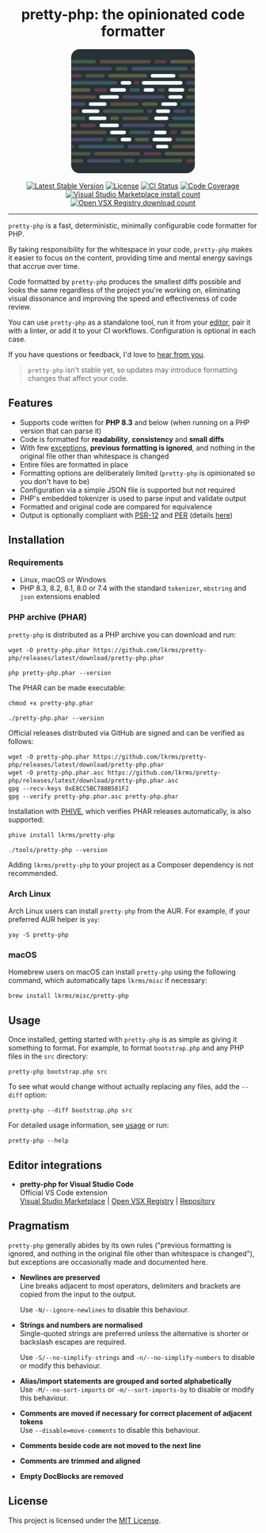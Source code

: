 <h1 align="center">pretty-php: the opinionated code formatter</h1>

<p align="center">
  <a href="https://github.com/lkrms/pretty-php">
    <img src="https://github.com/lkrms/pretty-php/raw/main/images/logo-600x600-rounded.png" alt="pretty-php logo" width="250">
  </a>
<p>

<p align="center">
  <a href="https://packagist.org/packages/lkrms/pretty-php"><img src="https://poser.pugx.org/lkrms/pretty-php/v" alt="Latest Stable Version" /></a>
  <a href="https://packagist.org/packages/lkrms/pretty-php"><img src="https://poser.pugx.org/lkrms/pretty-php/license" alt="License" /></a>
  <a href="https://github.com/lkrms/pretty-php/actions"><img src="https://github.com/lkrms/pretty-php/actions/workflows/ci.yml/badge.svg" alt="CI Status" /></a>
  <a href="https://codecov.io/gh/lkrms/pretty-php"><img src="https://codecov.io/gh/lkrms/pretty-php/graph/badge.svg?token=W0KVZU718K" alt="Code Coverage" /></a>
  <a href="https://marketplace.visualstudio.com/items?itemName=lkrms.pretty-php"><img src="https://img.shields.io/visual-studio-marketplace/i/lkrms.pretty-php?label=Marketplace%20installs&color=%230066b8" alt="Visual Studio Marketplace install count" /></a>
  <a href="https://open-vsx.org/extension/lkrms/pretty-php"><img src="https://img.shields.io/open-vsx/dt/lkrms/pretty-php?label=Open%20VSX%20downloads&color=%23a60ee5" alt="Open VSX Registry download count" /></a>
</p>

---

`pretty-php` is a fast, deterministic, minimally configurable code formatter for
PHP.

By taking responsibility for the whitespace in your code, `pretty-php` makes it
easier to focus on the content, providing time and mental energy savings that
accrue over time.

Code formatted by `pretty-php` produces the smallest diffs possible and looks
the same regardless of the project you're working on, eliminating visual
dissonance and improving the speed and effectiveness of code review.

You can use `pretty-php` as a standalone tool, run it from your [editor][], pair
it with a linter, or add it to your CI workflows. Configuration is optional in
each case.

If you have questions or feedback, I'd love to [hear from you][discuss].

> `pretty-php` isn't stable yet, so updates may introduce formatting changes
> that affect your code.

## Features

- Supports code written for **PHP 8.3** and below (when running on a PHP version
  that can parse it)
- Code is formatted for **readability**, **consistency** and **small diffs**
- With few [exceptions](#pragmatism), **previous formatting is ignored**, and
  nothing in the original file other than whitespace is changed
- Entire files are formatted in place
- Formatting options are deliberately limited (`pretty-php` is opinionated so
  you don't have to be)
- Configuration via a simple JSON file is supported but not required
- PHP's embedded tokenizer is used to parse input and validate output
- Formatted and original code are compared for equivalence
- Output is optionally compliant with [PSR-12][] and [PER][] (details
  [here](docs/PSR-12.md))

## Installation

### Requirements

- Linux, macOS or Windows
- PHP 8.3, 8.2, 8.1, 8.0 or 7.4 with the standard `tokenizer`, `mbstring` and
  `json` extensions enabled

### PHP archive (PHAR)

`pretty-php` is distributed as a PHP archive you can download and run:

```shell
wget -O pretty-php.phar https://github.com/lkrms/pretty-php/releases/latest/download/pretty-php.phar
```

```shell
php pretty-php.phar --version
```

The PHAR can be made executable:

```shell
chmod +x pretty-php.phar
```

```shell
./pretty-php.phar --version
```

Official releases distributed via GitHub are signed and can be verified as
follows:

```shell
wget -O pretty-php.phar https://github.com/lkrms/pretty-php/releases/latest/download/pretty-php.phar
wget -O pretty-php.phar.asc https://github.com/lkrms/pretty-php/releases/latest/download/pretty-php.phar.asc
gpg --recv-keys 0xE8CC5BC780B581F2
gpg --verify pretty-php.phar.asc pretty-php.phar
```

Installation with [PHIVE][], which verifies PHAR releases automatically, is also
supported:

```shell
phive install lkrms/pretty-php
```

```shell
./tools/pretty-php --version
```

Adding `lkrms/pretty-php` to your project as a Composer dependency is not
recommended.

### Arch Linux

Arch Linux users can install `pretty-php` from the AUR. For example, if your
preferred AUR helper is `yay`:

```shell
yay -S pretty-php
```

### macOS

Homebrew users on macOS can install `pretty-php` using the following command,
which automatically taps `lkrms/misc` if necessary:

```shell
brew install lkrms/misc/pretty-php
```

## Usage

Once installed, getting started with `pretty-php` is as simple as giving it
something to format. For example, to format `bootstrap.php` and any PHP files in
the `src` directory:

```shell
pretty-php bootstrap.php src
```

To see what would change without actually replacing any files, add the `--diff`
option:

```shell
pretty-php --diff bootstrap.php src
```

For detailed usage information, see [usage](docs/Usage.md) or run:

```shell
pretty-php --help
```

## Editor integrations

- **pretty-php for Visual Studio Code** \
  Official VS Code extension \
  [Visual Studio Marketplace][] | [Open VSX Registry][] | [Repository][vscode]

## Pragmatism

`pretty-php` generally abides by its own rules ("previous formatting is ignored,
and nothing in the original file other than whitespace is changed"), but
exceptions are occasionally made and documented here.

- **Newlines are preserved** \
  Line breaks adjacent to most operators, delimiters and brackets are copied from
  the input to the output.

  Use `-N/--ignore-newlines` to disable this behaviour.

- **Strings and numbers are normalised** \
  Single-quoted strings are preferred unless the alternative is shorter or backslash
  escapes are required.

  Use `-S/--no-simplify-strings` and `-n/--no-simplify-numbers` to disable or
  modify this behaviour.

- **Alias/import statements are grouped and sorted alphabetically** \
  Use `-M/--no-sort-imports` or `-m/--sort-imports-by` to disable or modify this
  behaviour.

- **Comments are moved if necessary for correct placement of adjacent tokens** \
  Use `--disable=move-comments` to disable this behaviour.

- **Comments beside code are not moved to the next line**

- **Comments are trimmed and aligned**

- **Empty DocBlocks are removed**

## License

This project is licensed under the [MIT License][].

[discuss]: https://github.com/lkrms/pretty-php/discussions
[editor]: #editor-integrations
[MIT License]: LICENSE
[Open VSX Registry]: https://open-vsx.org/extension/lkrms/pretty-php
[PER]: https://www.php-fig.org/per/coding-style/
[PHIVE]: https://phar.io
[PSR-12]: https://www.php-fig.org/psr/psr-12/
[Visual Studio Marketplace]:
  https://marketplace.visualstudio.com/items?itemName=lkrms.pretty-php
[vscode]: https://github.com/lkrms/vscode-pretty-php
